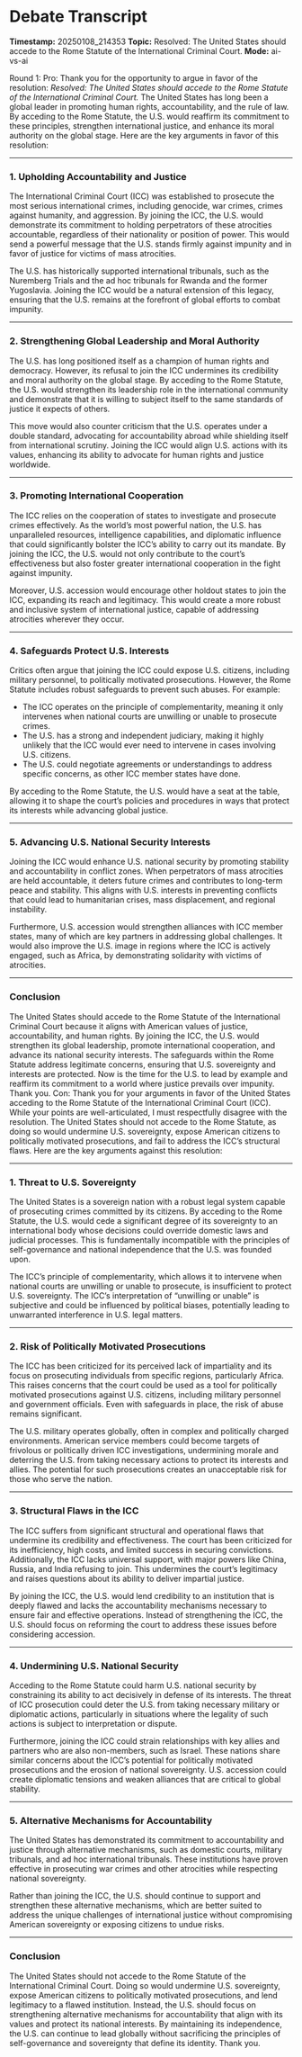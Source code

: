 # Debate Transcript

**Timestamp:** 20250108_214353
**Topic:** Resolved: The United States should accede to the Rome Statute of the International Criminal Court.
**Mode:** ai-vs-ai


Round 1:
Pro: Thank you for the opportunity to argue in favor of the resolution: *Resolved: The United States should accede to the Rome Statute of the International Criminal Court.* The United States has long been a global leader in promoting human rights, accountability, and the rule of law. By acceding to the Rome Statute, the U.S. would reaffirm its commitment to these principles, strengthen international justice, and enhance its moral authority on the global stage. Here are the key arguments in favor of this resolution:

---

### 1. **Upholding Accountability and Justice**
The International Criminal Court (ICC) was established to prosecute the most serious international crimes, including genocide, war crimes, crimes against humanity, and aggression. By joining the ICC, the U.S. would demonstrate its commitment to holding perpetrators of these atrocities accountable, regardless of their nationality or position of power. This would send a powerful message that the U.S. stands firmly against impunity and in favor of justice for victims of mass atrocities.

The U.S. has historically supported international tribunals, such as the Nuremberg Trials and the ad hoc tribunals for Rwanda and the former Yugoslavia. Joining the ICC would be a natural extension of this legacy, ensuring that the U.S. remains at the forefront of global efforts to combat impunity.

---

### 2. **Strengthening Global Leadership and Moral Authority**
The U.S. has long positioned itself as a champion of human rights and democracy. However, its refusal to join the ICC undermines its credibility and moral authority on the global stage. By acceding to the Rome Statute, the U.S. would strengthen its leadership role in the international community and demonstrate that it is willing to subject itself to the same standards of justice it expects of others.

This move would also counter criticism that the U.S. operates under a double standard, advocating for accountability abroad while shielding itself from international scrutiny. Joining the ICC would align U.S. actions with its values, enhancing its ability to advocate for human rights and justice worldwide.

---

### 3. **Promoting International Cooperation**
The ICC relies on the cooperation of states to investigate and prosecute crimes effectively. As the world’s most powerful nation, the U.S. has unparalleled resources, intelligence capabilities, and diplomatic influence that could significantly bolster the ICC’s ability to carry out its mandate. By joining the ICC, the U.S. would not only contribute to the court’s effectiveness but also foster greater international cooperation in the fight against impunity.

Moreover, U.S. accession would encourage other holdout states to join the ICC, expanding its reach and legitimacy. This would create a more robust and inclusive system of international justice, capable of addressing atrocities wherever they occur.

---

### 4. **Safeguards Protect U.S. Interests**
Critics often argue that joining the ICC could expose U.S. citizens, including military personnel, to politically motivated prosecutions. However, the Rome Statute includes robust safeguards to prevent such abuses. For example:
- The ICC operates on the principle of complementarity, meaning it only intervenes when national courts are unwilling or unable to prosecute crimes.
- The U.S. has a strong and independent judiciary, making it highly unlikely that the ICC would ever need to intervene in cases involving U.S. citizens.
- The U.S. could negotiate agreements or understandings to address specific concerns, as other ICC member states have done.

By acceding to the Rome Statute, the U.S. would have a seat at the table, allowing it to shape the court’s policies and procedures in ways that protect its interests while advancing global justice.

---

### 5. **Advancing U.S. National Security Interests**
Joining the ICC would enhance U.S. national security by promoting stability and accountability in conflict zones. When perpetrators of mass atrocities are held accountable, it deters future crimes and contributes to long-term peace and stability. This aligns with U.S. interests in preventing conflicts that could lead to humanitarian crises, mass displacement, and regional instability.

Furthermore, U.S. accession would strengthen alliances with ICC member states, many of which are key partners in addressing global challenges. It would also improve the U.S. image in regions where the ICC is actively engaged, such as Africa, by demonstrating solidarity with victims of atrocities.

---

### Conclusion
The United States should accede to the Rome Statute of the International Criminal Court because it aligns with American values of justice, accountability, and human rights. By joining the ICC, the U.S. would strengthen its global leadership, promote international cooperation, and advance its national security interests. The safeguards within the Rome Statute address legitimate concerns, ensuring that U.S. sovereignty and interests are protected. Now is the time for the U.S. to lead by example and reaffirm its commitment to a world where justice prevails over impunity. Thank you.
Con: Thank you for your arguments in favor of the United States acceding to the Rome Statute of the International Criminal Court (ICC). While your points are well-articulated, I must respectfully disagree with the resolution. The United States should not accede to the Rome Statute, as doing so would undermine U.S. sovereignty, expose American citizens to politically motivated prosecutions, and fail to address the ICC’s structural flaws. Here are the key arguments against this resolution:

---

### 1. **Threat to U.S. Sovereignty**
The United States is a sovereign nation with a robust legal system capable of prosecuting crimes committed by its citizens. By acceding to the Rome Statute, the U.S. would cede a significant degree of its sovereignty to an international body whose decisions could override domestic laws and judicial processes. This is fundamentally incompatible with the principles of self-governance and national independence that the U.S. was founded upon.

The ICC’s principle of complementarity, which allows it to intervene when national courts are unwilling or unable to prosecute, is insufficient to protect U.S. sovereignty. The ICC’s interpretation of “unwilling or unable” is subjective and could be influenced by political biases, potentially leading to unwarranted interference in U.S. legal matters.

---

### 2. **Risk of Politically Motivated Prosecutions**
The ICC has been criticized for its perceived lack of impartiality and its focus on prosecuting individuals from specific regions, particularly Africa. This raises concerns that the court could be used as a tool for politically motivated prosecutions against U.S. citizens, including military personnel and government officials. Even with safeguards in place, the risk of abuse remains significant.

The U.S. military operates globally, often in complex and politically charged environments. American service members could become targets of frivolous or politically driven ICC investigations, undermining morale and deterring the U.S. from taking necessary actions to protect its interests and allies. The potential for such prosecutions creates an unacceptable risk for those who serve the nation.

---

### 3. **Structural Flaws in the ICC**
The ICC suffers from significant structural and operational flaws that undermine its credibility and effectiveness. The court has been criticized for its inefficiency, high costs, and limited success in securing convictions. Additionally, the ICC lacks universal support, with major powers like China, Russia, and India refusing to join. This undermines the court’s legitimacy and raises questions about its ability to deliver impartial justice.

By joining the ICC, the U.S. would lend credibility to an institution that is deeply flawed and lacks the accountability mechanisms necessary to ensure fair and effective operations. Instead of strengthening the ICC, the U.S. should focus on reforming the court to address these issues before considering accession.

---

### 4. **Undermining U.S. National Security**
Acceding to the Rome Statute could harm U.S. national security by constraining its ability to act decisively in defense of its interests. The threat of ICC prosecution could deter the U.S. from taking necessary military or diplomatic actions, particularly in situations where the legality of such actions is subject to interpretation or dispute.

Furthermore, joining the ICC could strain relationships with key allies and partners who are also non-members, such as Israel. These nations share similar concerns about the ICC’s potential for politically motivated prosecutions and the erosion of national sovereignty. U.S. accession could create diplomatic tensions and weaken alliances that are critical to global stability.

---

### 5. **Alternative Mechanisms for Accountability**
The United States has demonstrated its commitment to accountability and justice through alternative mechanisms, such as domestic courts, military tribunals, and ad hoc international tribunals. These institutions have proven effective in prosecuting war crimes and other atrocities while respecting national sovereignty.

Rather than joining the ICC, the U.S. should continue to support and strengthen these alternative mechanisms, which are better suited to address the unique challenges of international justice without compromising American sovereignty or exposing citizens to undue risks.

---

### Conclusion
The United States should not accede to the Rome Statute of the International Criminal Court. Doing so would undermine U.S. sovereignty, expose American citizens to politically motivated prosecutions, and lend legitimacy to a flawed institution. Instead, the U.S. should focus on strengthening alternative mechanisms for accountability that align with its values and protect its national interests. By maintaining its independence, the U.S. can continue to lead globally without sacrificing the principles of self-governance and sovereignty that define its identity. Thank you.